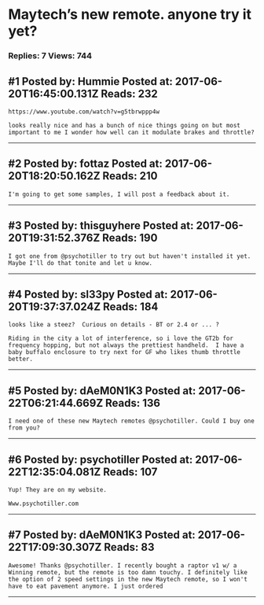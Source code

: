 # Maytech&rsquo;s new remote. anyone try it yet?

### Replies: 7 Views: 744

## \#1 Posted by: Hummie Posted at: 2017-06-20T16:45:00.131Z Reads: 232

```
https://www.youtube.com/watch?v=g5tbrwppp4w

looks really nice and has a bunch of nice things going on but most important to me I wonder how well can it modulate brakes and throttle?
```

---
## \#2 Posted by: fottaz Posted at: 2017-06-20T18:20:50.162Z Reads: 210

```
I'm going to get some samples, I will post a feedback about it.
```

---
## \#3 Posted by: thisguyhere Posted at: 2017-06-20T19:31:52.376Z Reads: 190

```
I got one from @psychotiller to try out but haven't installed it yet. Maybe I'll do that tonite and let u know.
```

---
## \#4 Posted by: sl33py Posted at: 2017-06-20T19:37:37.024Z Reads: 184

```
looks like a steez?  Curious on details - BT or 2.4 or ... ?  

Riding in the city a lot of interference, so i love the GT2b for frequency hopping, but not always the prettiest handheld.  I have a baby buffalo enclosure to try next for GF who likes thumb throttle better.
```

---
## \#5 Posted by: dAeM0N1K3 Posted at: 2017-06-22T06:21:44.669Z Reads: 136

```
I need one of these new Maytech remotes @psychotiller. Could I buy one from you?
```

---
## \#6 Posted by: psychotiller Posted at: 2017-06-22T12:35:04.081Z Reads: 107

```
Yup! They are on my website. 

Www.psychotiller.com
```

---
## \#7 Posted by: dAeM0N1K3 Posted at: 2017-06-22T17:09:30.307Z Reads: 83

```
Awesome! Thanks @psychotiller. I recently bought a raptor v1 w/ a Winning remote, but the remote is too damn touchy. I definitely like the option of 2 speed settings in the new Maytech remote, so I won't have to eat pavement anymore. I just ordered
```

---
